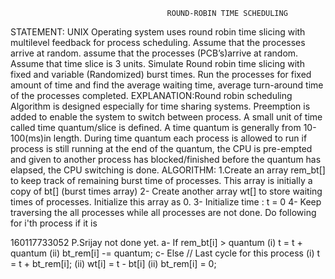                                        ROUND-ROBIN TIME SCHEDULING
STATEMENT: UNIX Operating system uses round robin time slicing with multilevel feedback for process scheduling. Assume that the processes arrive at random. assume that the processes (PCB’s)arrive at random. Assume that time slice is 3 units. Simulate Round robin time slicing with fixed and variable (Randomized) burst times. Run the processes for fixed amount of time and find the average waiting time, average turn-around time of the processes completed.
EXPLANATION:Round robin scheduling Algorithm is designed especially for time sharing systems. Preemption is added to enable the system to switch between process. A small unit of time called time quantum/slice is defined. A time quantum is generally from 10-100(ms)in length. During time quantum each process is allowed to run if process is still running at the end of the quantum, the CPU is pre-empted and given to another process has blocked/finished before the quantum has elapsed, the CPU switching is done.
ALGORITHM:
1.Create an array rem_bt[] to keep track of remaining
burst time of processes. This array is initially a
copy of bt[] (burst times array)
2- Create another array wt[] to store waiting times
of processes. Initialize this array as 0.
3- Initialize time : t = 0
4- Keep traversing the all processes while all processes
are not done. Do following for i&#39;th process if it is

160117733052 P.Srijay
not done yet.
a- If rem_bt[i] &gt; quantum
(i) t = t + quantum
(ii) bt_rem[i] -= quantum;
c- Else // Last cycle for this process
(i) t = t + bt_rem[i];
(ii) wt[i] = t - bt[i]
(ii) bt_rem[i] = 0;
